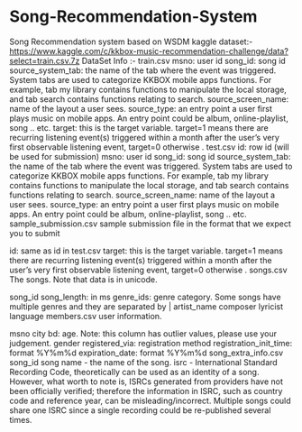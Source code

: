 # Song-Recommendation-System
Song Recommendation system based on WSDM kaggle dataset:- https://www.kaggle.com/c/kkbox-music-recommendation-challenge/data?select=train.csv.7z
DataSet Info :-
train.csv
msno: user id
song_id: song id
source_system_tab: the name of the tab where the event was triggered. System tabs are used to categorize KKBOX mobile apps functions. For example, tab my library contains functions to manipulate the local storage, and tab search contains functions relating to search.
source_screen_name: name of the layout a user sees.
source_type: an entry point a user first plays music on mobile apps. An entry point could be album, online-playlist, song .. etc.
target: this is the target variable. target=1 means there are recurring listening event(s) triggered within a month after the user’s very first observable listening event, target=0 otherwise .
test.csv
id: row id (will be used for submission)
msno: user id
song_id: song id
source_system_tab: the name of the tab where the event was triggered. System tabs are used to categorize KKBOX mobile apps functions. For example, tab my library contains functions to manipulate the local storage, and tab search contains functions relating to search.
source_screen_name: name of the layout a user sees.
source_type: an entry point a user first plays music on mobile apps. An entry point could be album, online-playlist, song .. etc.
sample_submission.csv
sample submission file in the format that we expect you to submit

id: same as id in test.csv
target: this is the target variable. target=1 means there are recurring listening event(s) triggered within a month after the user’s very first observable listening event, target=0 otherwise .
songs.csv
The songs. Note that data is in unicode.

song_id
song_length: in ms
genre_ids: genre category. Some songs have multiple genres and they are separated by |
artist_name
composer
lyricist
language
members.csv
user information.

msno
city
bd: age. Note: this column has outlier values, please use your judgement.
gender
registered_via: registration method
registration_init_time: format %Y%m%d
expiration_date: format %Y%m%d
song_extra_info.csv
song_id
song name - the name of the song.
isrc - International Standard Recording Code, theoretically can be used as an identity of a song. However, what worth to note is, ISRCs generated from providers have not been officially verified; therefore the information in ISRC, such as country code and reference year, can be misleading/incorrect. Multiple songs could share one ISRC since a single recording could be re-published several times.
